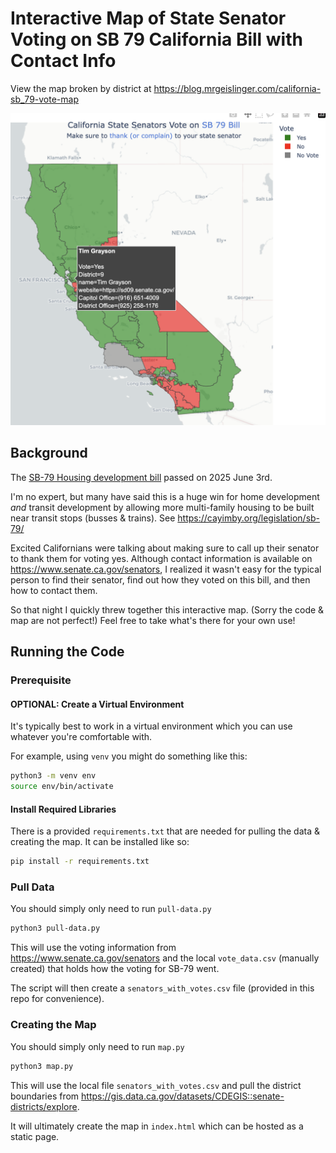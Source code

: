 # Interactive Map of State Senator Voting on SB 79 California Bill with Contact Info

View the map broken by district at https://blog.mrgeislinger.com/california-sb_79-vote-map

![Example map plot of CA districts colored in green, red, or gray. Title "California State Senators Vote on SB 79 Bill Make sure to thank (or complain) to your senator". Shows gray box from mouse hover of Senator Time Grayson with voting info, district number,  website, and contact phone number](images/example-map.png)

## Background 

The [SB-79 Housing development bill](https://leginfo.legislature.ca.gov/faces/billNavClient.xhtml?bill_id=202520260SB79) passed on 2025 June 3rd.

I'm no expert, but many have said this is a huge win for home development _and_
transit development by allowing more multi-family housing to be built near
transit stops (busses & trains). See https://cayimby.org/legislation/sb-79/

Excited Californians were talking about making sure to call up their senator
to thank them for voting yes. Although contact information is available on
https://www.senate.ca.gov/senators, I realized it wasn't easy for the typical
person to find their senator, find out how they voted on this bill, and then
how to contact them.

So that night I quickly threw together this interactive map. (Sorry the code & 
map are not perfect!) Feel free to take what's there for your own use!


## Running the Code

### Prerequisite

#### OPTIONAL: Create a Virtual Environment

It's typically best to work in a virtual environment which you can use
whatever you're comfortable with.

For example, using `venv` you might do something like this:

```bash
python3 -m venv env
source env/bin/activate
```

#### Install Required Libraries

There is a provided `requirements.txt` that are needed for pulling the data & 
creating the map. It can be installed like so:

```bash
pip install -r requirements.txt
```

### Pull Data

You should simply only need to run `pull-data.py`

```bash
python3 pull-data.py
```

This will use the voting information from https://www.senate.ca.gov/senators and 
the local `vote_data.csv` (manually created) that holds how the voting for SB-79 
went.

The script will then create a `senators_with_votes.csv` file (provided in this
repo for convenience).


### Creating the Map

You should simply only need to run `map.py`

```bash
python3 map.py
```

This will use the local file `senators_with_votes.csv` and pull the district 
boundaries from https://gis.data.ca.gov/datasets/CDEGIS::senate-districts/explore.

It will ultimately create the map in `index.html` which can be hosted as a
static page.
